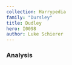 ```yaml
---
collection: Harrypedia
family: "Dursley"
title: Dudley
hero: I0098
author: Luke Schierer
---
```



### Analysis


